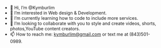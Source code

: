 - 👋 Hi, I’m @Kymburlim
- 👀 I’m interested in Web design & Development.
- 🌱 I’m currently learning how to code to include more services.
- 💞️ I’m looking to collaborate with you to style and create videos, shorts, photos,YouTube content creators.
- 📫 How to reach me: kymburlim@gmail.com or text me at (843)501-0989.

<!---
Kymburlim/Kymburlim is a ✨ special ✨ repository because its `README.md` (this file) appears on your GitHub profile.
You can click the Preview link to take a look at your changes.
--->
